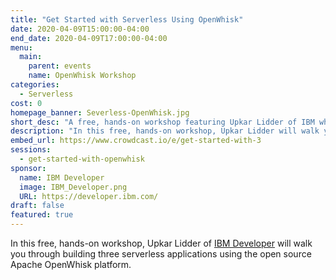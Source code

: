 ```yaml
---
title: "Get Started with Serverless Using OpenWhisk"
date: 2020-04-09T15:00:00-04:00
end_date: 2020-04-09T17:00:00-04:00
menu:
  main:
    parent: events
    name: OpenWhisk Workshop
categories:
  - Serverless
cost: 0
homepage_banner: Severless-OpenWhisk.jpg
short_desc: "A free, hands-on workshop featuring Upkar Lidder of IBM who will walk you through building three serverless applications using the open source Apache OpenWhisk platform."
description: "In this free, hands-on workshop, Upkar Lidder will walk you through building three serverless applications using the open source Apache OpenWhisk platform."
embed_url: https://www.crowdcast.io/e/get-started-with-3
sessions:
  - get-started-with-openwhisk
sponsor:
  name: IBM Developer
  image: IBM_Developer.png
  URL: https://developer.ibm.com/
draft: false
featured: true
---
```


In this free, hands-on workshop, Upkar Lidder of [IBM Developer](https://developer.ibm.com/) will walk you through building three serverless applications using the open source Apache OpenWhisk platform.